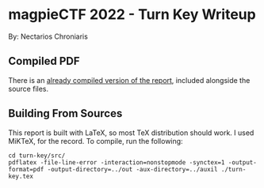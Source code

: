 # magpieCTF 2022 - Turn Key Writeup

By: Nectarios Chroniaris

## Compiled PDF

There is an [already compiled version of the report](./turn-key.pdf), included alongside the source files.

## Building From Sources

This report is built with LaTeX, so most TeX distribution should work. I used MiKTeX, for the record. To compile, run the following:

```shell
cd turn-key/src/
pdflatex -file-line-error -interaction=nonstopmode -synctex=1 -output-format=pdf -output-directory=../out -aux-directory=../auxil ./turn-key.tex
```
